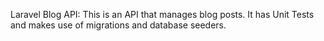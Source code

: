 Laravel Blog API: This is an API that manages blog posts. It has Unit Tests and makes use of migrations and database seeders.
